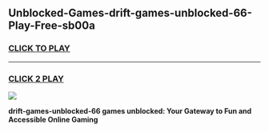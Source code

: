 
## Unblocked-Games-drift-games-unblocked-66-Play-Free-sb00a
<h3>
<a href="https://premium76.site?title=drift-games-unblocked-66&ref=17A">CLICK TO PLAY</a></h3>
<hr>

<h3>
<a href="https://premium76.site?title=drift-games-unblocked-66&ref=17A">CLICK 2 PLAY</a>
  
</h3>

<a href="https://premium76.site?title=drift-games-unblocked-66&ref=17A"><img src="https://clearcache.store/games.png"></a>


**drift-games-unblocked-66 games unblocked: Your Gateway to Fun and Accessible Online Gaming**
